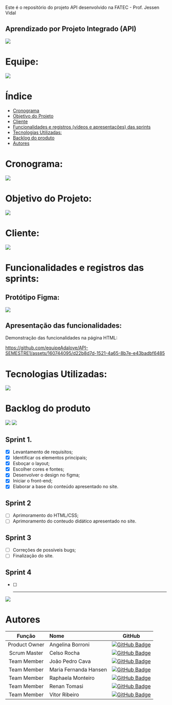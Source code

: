 Este é o repositório do projeto API desenvolvido na FATEC - Prof. Jessen Vidal
## Aprendizado por Projeto Integrado (API)

<img src="/assets/img/Apresentação.jpg">

# Equipe:
<img src="/assets/img/Scrum Team (2).jpg">


# Índice
* [Cronograma](#Cronograma)
* [Objetivo do Projeto](#Objetivo-do-Projeto)
* [Cliente](#cliente)
* [Funcionalidades e registros (vídeos e apresentações) das sprints](#Funcionalidades-e-registros-das-sprints)
* [Tecnologias Utilizadas:](#Tecnologias-Utilizadas)
* [Backlog do produto](#Backlog-do-produto)
* [Autores](#Autores)

# Cronograma:
<img src="/assets/img/Cronograma.jpg">


# Objetivo do Projeto:
<img src="/assets/img/Objetivo.jpg">

# Cliente:
<img src="/assets/img/Requisito.jpg">

# Funcionalidades e registros das sprints:

## Protótipo Figma:
<img src="/assets/img/Telas.jpg">


## Apresentação das funcionalidades:
Demonstração das funcionalidades na página HTML:      

https://github.com/equipeAdalove/API-SEMESTRE1/assets/160744095/d22b8d7d-1521-4a65-8b7e-e43badbf6485


# Tecnologias Utilizadas:
<img src="/assets/img/Ferramentas.jpg">


# Backlog do produto
<img src="/assets/img/sprintI.jpg">

<img src="/assets/img/sprint.jpg">

## Sprint 1.
- [x] Levantamento de requisitos;
- [x] Identificar os elementos principais;
- [x] Esboçar o layout;
- [x] Escolher cores e fontes;
- [x] Desenvolver o design no figma;
- [x] Iniciar o front-end;
- [x] Elaborar a base do conteúdo apresentado no site.

## Sprint 2
- [ ] Aprimoramento do HTML/CSS;
- [ ] Aprimoramento do conteudo didático apresentado no site.
      
## Sprint 3
- [ ] Correções de possíveis bugs;
- [ ] Finalização do site.
      
## Sprint 4
- [ ] -----------------------------


<img src="/assets/img/Agradecimento.jpg">

# Autores
|    Função     | Nome                                  |                                                                                                                                                      GitHub                                                                                                                                                               |
| :-----------: | :------------------------------------ | :-------------------------------------------------------------------------------------------------------------------------------------------------------------------------------------------------------------------------------------------------------------------------------------------------------------------------: |
| Product Owner |   Angelina Borroni         |     [![GitHub Badge](https://img.shields.io/badge/GitHub-111217?style=flat-square&logo=github&logoColor=white)](https://github.com/borroniff)              |
| Scrum Master  | Celso Rocha |      [![GitHub Badge](https://img.shields.io/badge/GitHub-111217?style=flat-square&logo=github&logoColor=white)](https://github.com/celsick)     |
|  Team Member  | João Pedro Cava                 |   [![GitHub Badge](https://img.shields.io/badge/GitHub-111217?style=flat-square&logo=github&logoColor=white)](https://github.com/JoaoPedroCava)   |
| Team Member   | Maria Fernanda Hansen              |         [![GitHub Badge](https://img.shields.io/badge/GitHub-111217?style=flat-square&logo=github&logoColor=white)](https://github.com/Madhs31)        |
|  Team Member  | Raphaela Monteiro       |           [![GitHub Badge](https://img.shields.io/badge/GitHub-111217?style=flat-square&logo=github&logoColor=white)](https://github.com/raphaelamonteiro)          |
|  Team Member  | Renan Tomasi       |           [![GitHub Badge](https://img.shields.io/badge/GitHub-111217?style=flat-square&logo=github&logoColor=white)](https://github.com/renan21-tg)          |
|  Team Member  | Vitor Ribeiro                 |        [![GitHub Badge](https://img.shields.io/badge/GitHub-111217?style=flat-square&logo=github&logoColor=white)](https://github.com/ribeirovitor04)        |

